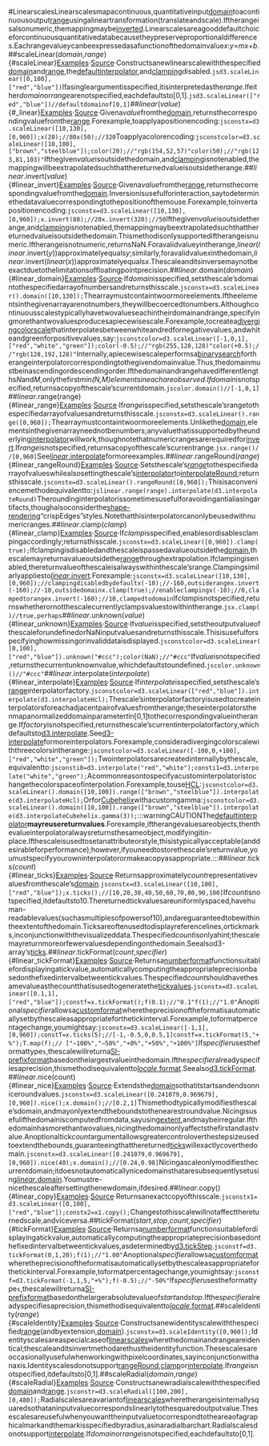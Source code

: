 #LinearscalesLinearscalesmapacontinuous,quantitativeinput[domain](#linear_domain)toacontinuousoutput[range](#linear_range)usingalineartransformation(translateandscale).Iftherangeisalsonumeric,themappingmaybe[inverted](#linear_invert).Linearscalesareagooddefaultchoiceforcontinuousquantitativedatabecausetheypreserveproportionaldifferences.Eachrangevalue*y*canbeexpressedasafunctionofthedomainvalue*x*:*y*=*mx*+*b*.<!--Acontinuousscaleisnotconstructeddirectly;instead,trya[linear](#linear-scales),[power](#power-scales),[log](#log-scales),[identity](#identity-scales),[radial](#radial-scales),[time](#time-scales)or[sequentialcolor](#sequential-scales)scale.-->##scaleLinear(*domain*,*range*){#scaleLinear}[Examples](https://observablehq.com/@d3/d3-scalelinear)·[Source](https://github.com/d3/d3-scale/blob/main/src/linear.js)·Constructsanewlinearscalewiththespecified[domain](#linear_domain)and[range](#linear_range),the[default](../d3-interpolate/value.md#interpolate)[interpolator](#linear_interpolate),and[clamping](#linear_clamp)disabled.```jsd3.scaleLinear([0,100],["red","blue"])```Ifasingleargumentisspecified,itisinterpretedasthe*range*.Ifeither*domain*or*range*arenotspecified,eachdefaultsto[0,1].```jsd3.scaleLinear(["red","blue"])//defaultdomainof[0,1]```##*linear*(*value*){#_linear}[Examples](https://observablehq.com/@d3/continuous-scales)·[Source](https://github.com/d3/d3-scale/blob/main/src/continuous.js)·Givena*value*fromthe[domain](#linear_domain),returnsthecorrespondingvaluefromthe[range](#linear_range).Forexample,toapplyapositionencoding:```jsconstx=d3.scaleLinear([10,130],[0,960]);x(20);//80x(50);//320```Toapplyacolorencoding:```jsconstcolor=d3.scaleLinear([10,100],["brown","steelblue"]);color(20);//"rgb(154,52,57)"color(50);//"rgb(123,81,103)"```Ifthegiven*value*isoutsidethedomain,and[clamping](#linear_clamp)isnotenabled,themappingwillbeextrapolatedsuchthatthereturnedvalueisoutsidetherange.##*linear*.invert(*value*){#linear_invert}[Examples](https://observablehq.com/@d3/continuous-scales)·[Source](https://github.com/d3/d3-scale/blob/main/src/continuous.js)·Givena*value*fromthe[range](#linear_range),returnsthecorrespondingvaluefromthe[domain](#linear_domain).Inversionisusefulforinteraction,saytodeterminethedatavaluecorrespondingtothepositionofthemouse.Forexample,toinvertapositionencoding:```jsconstx=d3.scaleLinear([10,130],[0,960]);x.invert(80);//20x.invert(320);//50```Ifthegiven*value*isoutsidetherange,and[clamping](#linear_clamp)isnotenabled,themappingmaybeextrapolatedsuchthatthereturnedvalueisoutsidethedomain.Thismethodisonlysupportediftherangeisnumeric.Iftherangeisnotnumeric,returnsNaN.Foravalidvalue*y*intherange,<i>linear</i>(<i>linear</i>.invert(<i>y</i>))approximatelyequals*y*;similarly,foravalidvalue*x*inthedomain,<i>linear</i>.invert(<i>linear</i>(<i>x</i>))approximatelyequals*x*.Thescaleanditsinversemaynotbeexactduetothelimitationsoffloatingpointprecision.##*linear*.domain(*domain*){#linear_domain}[Examples](https://observablehq.com/@d3/continuous-scales)·[Source](https://github.com/d3/d3-scale/blob/main/src/continuous.js)·If*domain*isspecified,setsthescale’sdomaintothespecifiedarrayofnumbersandreturnsthisscale.```jsconstx=d3.scaleLinear().domain([10,130]);```Thearraymustcontaintwoormoreelements.Iftheelementsinthegivenarrayarenotnumbers,theywillbecoercedtonumbers.Althoughcontinuousscalestypicallyhavetwovalueseachintheirdomainandrange,specifyingmorethantwovaluesproducesapiecewisescale.Forexample,tocreatea[divergingcolorscale](./diverging.md)thatinterpolatesbetweenwhiteandredfornegativevalues,andwhiteandgreenforpositivevalues,say:```jsconstcolor=d3.scaleLinear([-1,0,1],["red","white","green"]);color(-0.5);//"rgb(255,128,128)"color(+0.5);//"rgb(128,192,128)"```Internally,apiecewisescaleperformsa[binarysearch](../d3-array/bisect.md)fortherangeinterpolatorcorrespondingtothegivendomainvalue.Thus,thedomainmustbeinascendingordescendingorder.Ifthedomainandrangehavedifferentlengths*N*and*M*,onlythefirst*min(N,M)*elementsineachareobserved.If*domain*isnotspecified,returnsacopyofthescale’scurrentdomain.```jscolor.domain()//[-1,0,1]```##*linear*.range(range){#linear_range}[Examples](https://observablehq.com/@d3/continuous-scales)·[Source](https://github.com/d3/d3-scale/blob/main/src/continuous.js)·If*range*isspecified,setsthescale’srangetothespecifiedarrayofvaluesandreturnsthisscale.```jsconstx=d3.scaleLinear().range([0,960]);```Thearraymustcontaintwoormoreelements.Unlikethe[domain](#linear_domain),elementsinthegivenarrayneednotbenumbers;anyvaluethatissupportedbytheunderlying[interpolator](#linear_interpolate)willwork,thoughnotethatnumericrangesarerequiredfor[invert](#linear_invert).If*range*isnotspecified,returnsacopyofthescale’scurrentrange.```jsx.range()//[0,960]```See[*linear*.interpolate](#linear_interpolate)formoreexamples.##*linear*.rangeRound(*range*){#linear_rangeRound}[Examples](https://observablehq.com/@d3/continuous-scales)·[Source](https://github.com/d3/d3-scale/blob/main/src/continuous.js)·Setsthescale’s[*range*](#linear_range)tothespecifiedarrayofvalueswhilealsosettingthescale’s[interpolator](#linear_interpolate)to[interpolateRound](../d3-interpolate/value.md#interpolateRound);returnsthisscale.```jsconstx=d3.scaleLinear().rangeRound([0,960]);```Thisisaconveniencemethodequivalentto:```jslinear.range(range).interpolate(d3.interpolateRound)```Theroundinginterpolatorissometimesusefulforavoidingantialiasingartifacts,thoughalsoconsiderthe[shape-rendering](https://developer.mozilla.org/en-US/docs/Web/SVG/Attribute/shape-rendering)“crispEdges”styles.Notethatthisinterpolatorcanonlybeusedwithnumericranges.##*linear*.clamp(*clamp*){#linear_clamp}[Examples](https://observablehq.com/@d3/continuous-scales)·[Source](https://github.com/d3/d3-scale/blob/main/src/continuous.js)·If*clamp*isspecified,enablesordisablesclampingaccordingly;returnsthisscale.```jsconstx=d3.scaleLinear([0,960]).clamp(true);```Ifclampingisdisabledandthescaleispassedavalueoutsidethe[domain](#linear_domain),thescalemayreturnavalueoutsidethe[range](#linear_range)throughextrapolation.Ifclampingisenabled,thereturnvalueofthescaleisalwayswithinthescale’srange.Clampingsimilarlyappliesto[*linear*.invert](#linear_invert).Forexample:```jsconstx=d3.scaleLinear([10,130],[0,960]);//clampingdisabledbydefaultx(-10);//-160,outsiderangex.invert(-160);//-10,outsidedomainx.clamp(true);//enableclampingx(-10);//0,clampedtorangex.invert(-160);//10,clampedtodomain```If*clamp*isnotspecified,returnswhetherornotthescalecurrentlyclampsvaluestowithintherange.```jsx.clamp()//true,perhaps```##*linear*.unknown(*value*){#linear_unknown}[Examples](https://observablehq.com/@d3/continuous-scales)·[Source](https://github.com/d3/d3-scale/blob/main/src/continuous.js)·If*value*isspecified,setstheoutputvalueofthescaleforundefinedorNaNinputvaluesandreturnsthisscale.Thisisusefulforspecifyinghowmissingorinvaliddataisdisplayed.```jsconstcolor=d3.scaleLinear([0,100],["red","blue"]).unknown("#ccc");color(NaN);//"#ccc"```If*value*isnotspecified,returnsthecurrentunknownvalue,whichdefaultstoundefined.```jscolor.unknown()//"#ccc"```##*linear*.interpolate(*interpolate*){#linear_interpolate}[Examples](https://observablehq.com/@d3/continuous-scales)·[Source](https://github.com/d3/d3-scale/blob/main/src/continuous.js)·If*interpolate*isspecified,setsthescale’s[range](#linear_range)interpolatorfactory.```jsconstcolor=d3.scaleLinear(["red","blue"]).interpolate(d3.interpolateHcl);```Thescale’sinterpolatorfactoryisusedtocreateinterpolatorsforeachadjacentpairofvaluesfromtherange;theseinterpolatorsthenmapanormalizeddomainparameter*t*in[0,1]tothecorrespondingvalueintherange.If*factory*isnotspecified,returnsthescale’scurrentinterpolatorfactory,whichdefaultsto[d3.interpolate](../d3-interpolate/value.md#interpolate).See[d3-interpolate](../d3-interpolate.md)formoreinterpolators.Forexample,consideradivergingcolorscalewiththreecolorsintherange:```jsconstcolor=d3.scaleLinear([-100,0,+100],["red","white","green"]);```Twointerpolatorsarecreatedinternallybythescale,equivalentto:```jsconsti0=d3.interpolate("red","white");consti1=d3.interpolate("white","green");```Acommonreasontospecifyacustominterpolatoristochangethecolorspaceofinterpolation.Forexample,touse[HCL](../d3-interpolate/color.md#interpolateHcl):```jsconstcolor=d3.scaleLinear().domain([10,100]).range(["brown","steelblue"]).interpolate(d3.interpolateHcl);```Orfor[Cubehelix](../d3-interpolate/color.md#interpolateCubehelix)withacustomgamma:```jsconstcolor=d3.scaleLinear().domain([10,100]).range(["brown","steelblue"]).interpolate(d3.interpolateCubehelix.gamma(3));```:::warningCAUTIONThe[defaultinterpolator](../d3-interpolate/value.md#interpolate)**mayreusereturnvalues**.Forexample,iftherangevaluesareobjects,thenthevalueinterpolatoralwaysreturnsthesameobject,modifyingitin-place.Ifthescaleisusedtosetanattributeorstyle,thisistypicallyacceptable(anddesirableforperformance);however,ifyouneedtostorethescale’sreturnvalue,youmustspecifyyourowninterpolatorormakeacopyasappropriate.:::##*linear*.ticks(*count*){#linear_ticks}[Examples](https://observablehq.com/@d3/scale-ticks)·[Source](https://github.com/d3/d3-scale/blob/main/src/linear.js)·Returnsapproximately*count*representativevaluesfromthescale’s[domain](#linear_domain).```jsconstx=d3.scaleLinear([10,100],["red","blue"]);x.ticks();//[10,20,30,40,50,60,70,80,90,100]```If*count*isnotspecified,itdefaultsto10.Thereturnedtickvaluesareuniformlyspaced,havehuman-readablevalues(suchasmultiplesofpowersof10),andareguaranteedtobewithintheextentofthedomain.Ticksareoftenusedtodisplayreferencelines,ortickmarks,inconjunctionwiththevisualizeddata.Thespecified*count*isonlyahint;thescalemayreturnmoreorfewervaluesdependingonthedomain.Seealsod3-array’s[ticks](../d3-array/ticks.md).##*linear*.tickFormat(*count*,*specifier*){#linear_tickFormat}[Examples](https://observablehq.com/@d3/scale-ticks)·[Source](https://github.com/d3/d3-scale/blob/main/src/tickFormat.js)·Returnsa[numberformat](../d3-format.md)functionsuitablefordisplayingatickvalue,automaticallycomputingtheappropriateprecisionbasedonthefixedintervalbetweentickvalues.Thespecified*count*shouldhavethesamevalueasthecountthatisusedtogeneratethe[tickvalues](#linear_ticks).```jsconstx=d3.scaleLinear([0.1,1],["red","blue"]);constf=x.tickFormat();f(0.1);//"0.1"f(1);//"1.0"```Anoptional*specifier*allowsa[customformat](../d3-format.md#locale_format)wheretheprecisionoftheformatisautomaticallysetbythescaleasappropriateforthetickinterval.Forexample,toformatpercentagechange,youmightsay:```jsconstx=d3.scaleLinear([-1,1],[0,960]);constT=x.ticks(5);//[-1,-0.5,0,0.5,1]constf=x.tickFormat(5,"+%");T.map(f);// ["−100%","−50%","+0%","+50%","+100%"]```If*specifier*usestheformattype`s`,thescalewillreturna[SI-prefixformat](../d3-format.md#locale_formatPrefix)basedonthelargestvalueinthedomain.Ifthe*specifier*alreadyspecifiesaprecision,thismethodisequivalentto[*locale*.format](../d3-format.md#locale_format).Seealso[d3.tickFormat](#tickFormat).##*linear*.nice(count){#linear_nice}[Examples](https://observablehq.com/@d3/d3-scalelinear)·[Source](https://github.com/d3/d3-scale/blob/main/src/nice.js)·Extendsthe[domain](#linear_domain)sothatitstartsandendsonniceroundvalues.```jsconstx=d3.scaleLinear([0.241079,0.969679],[0,960]).nice();x.domain();//[0.2,1]```Thismethodtypicallymodifiesthescale’sdomain,andmayonlyextendtheboundstothenearestroundvalue.Nicingisusefulifthedomainiscomputedfromdata,sayusing[extent](../d3-array/summarize.md#extent),andmaybeirregular.Ifthedomainhasmorethantwovalues,nicingthedomainonlyaffectsthefirstandlastvalue.Anoptionaltick*count*argumentallowsgreatercontroloverthestepsizeusedtoextendthebounds,guaranteeingthatthereturned[ticks](#linear_ticks)willexactlycoverthedomain.```jsconstx=d3.scaleLinear([0.241079,0.969679],[0,960]).nice(40);x.domain();//[0.24,0.98]```Nicingascaleonlymodifiesthecurrentdomain;itdoesnotautomaticallynicedomainsthataresubsequentlysetusing[*linear*.domain](#linear_domain).Youmustre-nicethescaleaftersettingthenewdomain,ifdesired.##*linear*.copy(){#linear_copy}[Examples](https://observablehq.com/@d3/continuous-scales)·[Source](https://github.com/d3/d3-scale/blob/main/src/continuous.js)·Returnsanexactcopyofthisscale.```jsconstx1=d3.scaleLinear([0,100],["red","blue"]);constx2=x1.copy();```Changestothisscalewillnotaffectthereturnedscale,andviceversa.##tickFormat(*start*,*stop*,*count*,*specifier*){#tickFormat}[Examples](https://observablehq.com/@d3/scale-ticks)·[Source](https://github.com/d3/d3-scale/blob/main/src/tickFormat.js)·Returnsa[numberformat](../d3-format.md)functionsuitablefordisplayingatickvalue,automaticallycomputingtheappropriateprecisionbasedonthefixedintervalbetweentickvalues,asdeterminedby[d3.tickStep](../d3-array/ticks.md#tickStep).```jsconstf=d3.tickFormat(0,1,20);f(1);//"1.00"```Anoptional*specifier*allowsa[customformat](../d3-format.md#locale_format)wheretheprecisionoftheformatisautomaticallysetbythescaleasappropriateforthetickinterval.Forexample,toformatpercentagechange,youmightsay:```jsconstf=d3.tickFormat(-1,1,5,"+%");f(-0.5);//"-50%"```If*specifier*usestheformattype`s`,thescalewillreturna[SI-prefixformat](../d3-format.md#locale_formatPrefix)basedonthelargerabsolutevalueof*start*and*stop*.Ifthe*specifier*alreadyspecifiesaprecision,thismethodisequivalentto[*locale*.format](../d3-format.md#locale_format).##scaleIdentity(*range*){#scaleIdentity}[Examples](https://observablehq.com/@d3/d3-scalelinear)·[Source](https://github.com/d3/d3-scale/blob/main/src/identity.js)·Constructsanewidentityscalewiththespecified[range](#linear_range)(andbyextension,[domain](#linear_domain)).```jsconstx=d3.scaleIdentity([0,960]);```Identityscalesareaspecialcaseof[linearscales](#linear-scales)wherethedomainandrangeareidentical;thescaleanditsinvertmethodarethustheidentityfunction.Thesescalesareoccasionallyusefulwhenworkingwithpixelcoordinates,sayinconjunctionwithanaxis.Identityscalesdonotsupport[rangeRound](#linear_rangeRound),[clamp](#linear_clamp)or[interpolate](#linear_interpolate).If*range*isnotspecified,itdefaultsto[0,1].##scaleRadial(*domain*,*range*){#scaleRadial}[Examples](https://observablehq.com/@d3/radial-stacked-bar-chart)·[Source](https://github.com/d3/d3-scale/blob/main/src/radial.js)·Constructsanewradialscalewiththespecified[domain](#linear_domain)and[range](#linear_range).```jsconstr=d3.scaleRadial([100,200],[0,480]);```Radialscalesareavariantof[linearscales](#linear-scales)wheretherangeisinternallysquaredsothataninputvaluecorrespondslinearlytothesquaredoutputvalue.Thesescalesareusefulwhenyouwanttheinputvaluetocorrespondtotheareaofagraphicalmarkandthemarkisspecifiedbyradius,asinaradialbarchart.Radialscalesdonotsupport[interpolate](#linear_interpolate).If*domain*or*range*isnotspecified,eachdefaultsto[0,1].